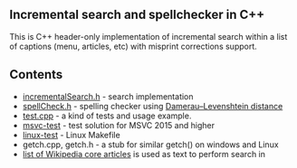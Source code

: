 ## Incremental search and spellchecker in C++

This is C++ header-only implementation of incremental search within a list of captions (menu, articles, etc) with misprint corrections support. 

## Contents

 * [incrementalSearch.h](incrementalSearch.h) - search implementation
 * [spellCheck.h](spellCheck.h) - spelling checker using [Damerau–Levenshtein distance](https://en.wikipedia.org/wiki/Damerau%E2%80%93Levenshtein_distance)
 * [test.cpp](test.cpp) - a kind of tests and usage example.
 * [msvc-test](msvc-test) - test solution for MSVC 2015 and higher
 * [linux-test](linux-test) - Linux Makefile
 * getch.cpp, getch.h - a stub for similar getch() on windows and Linux
 * [list of Wikipedia core articles](https://github.com/victor-istomin/incrementalSpellcheck/blob/master/incrementalSpellcheck/wikipedia.txt) is used as text to perform search in
